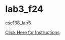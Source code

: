# lab3_f24
csc138_lab3

[Click Here for Instructions](https://docs.google.com/document/d/1aRHnBqGEbmTimN-A9uUN7pXhaNzmoztSjFDQmpzteKY/edit?usp=sharing)
